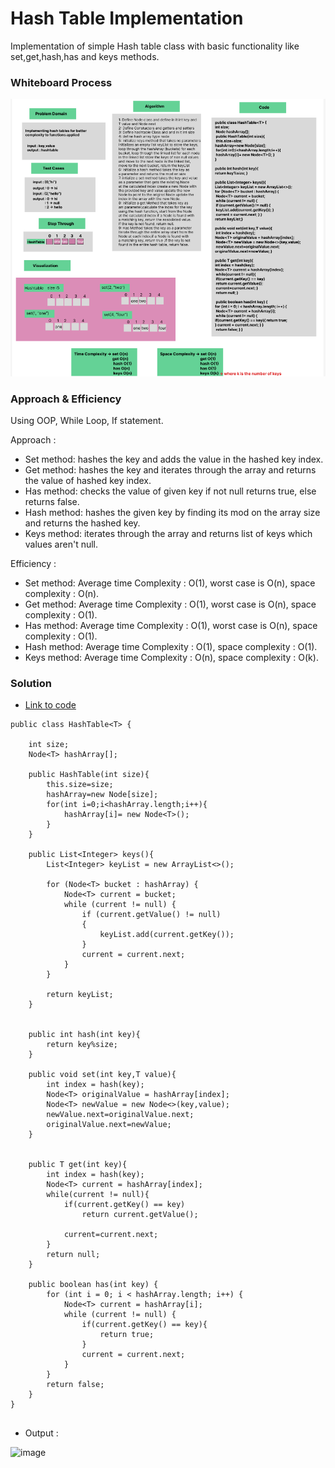 # Hash Table Implementation

Implementation of simple Hash table class with  basic functionality like set,get,hash,has and keys methods.

### Whiteboard Process
![img_2.png](img_2.png)

### Approach & Efficiency
Using OOP, While Loop, If statement.

Approach :

- Set method: hashes the key and adds the value in the hashed key index.
- Get method: hashes the key and iterates through the array and returns the value of hashed key index.
- Has method: checks the value of given key if not null returns true, else returns false.
- Hash method: hashes the given key by finding its mod on the array size and returns the hashed key.
- Keys method: iterates through the array and returns list of keys which values aren't null.

Efficiency :
- Set method: Average time Complexity : O(1), worst case is O(n), space complexity : O(n). 
- Get method: Average time Complexity : O(1), worst case is O(n), space complexity : O(1).
- Has method: Average time Complexity : O(1), worst case is O(n), space complexity : O(1).
- Hash method: Average time Complexity : O(1), space complexity : O(1).
- Keys method: Average time Complexity : O(n), space complexity : O(k).



### Solution

- [Link to code ](/Hashtable/app/src/main/java/hashtable/App.java)
```javapackage hashtable;
public class HashTable<T> {

    int size;
    Node<T> hashArray[];

    public HashTable(int size){
        this.size=size;
        hashArray=new Node[size];
        for(int i=0;i<hashArray.length;i++){
            hashArray[i]= new Node<T>();
        }
    }

    public List<Integer> keys(){
        List<Integer> keyList = new ArrayList<>();

        for (Node<T> bucket : hashArray) {
            Node<T> current = bucket;
            while (current != null) {
                if (current.getValue() != null)
                {
                    keyList.add(current.getKey());
                }
                current = current.next;
            }
        }

        return keyList;
    }


    public int hash(int key){
        return key%size;
    }

    public void set(int key,T value){
        int index = hash(key);
        Node<T> originalValue = hashArray[index];
        Node<T> newValue = new Node<>(key,value);
        newValue.next=originalValue.next;
        originalValue.next=newValue;
    }


    public T get(int key){
        int index = hash(key);
        Node<T> current = hashArray[index];
        while(current != null){
            if(current.getKey() == key)
                return current.getValue();

            current=current.next;
        }
        return null;
    }

    public boolean has(int key) {
        for (int i = 0; i < hashArray.length; i++) {
            Node<T> current = hashArray[i];
            while (current != null) {
                if(current.getKey() == key){
                    return true;
                }
                current = current.next;
            }
        }
        return false;
    }
}


```

- Output :
  
![image](https://github.com/hayahas/Data-structures-and-Algorithmss/assets/103423497/f4296176-4591-48f8-b59a-f2910f970bbb)

